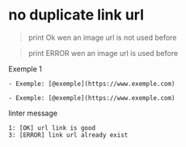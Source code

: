 # no duplicate link url
> print Ok wen an image url is not used before

> print ERROR wen an image url is used before

Exemple 1
```
- Exemple: [@exemple](https://www.exemple.com)

- Exemple: [@exemple](https://www.exemple.com)
```
linter message
```
1: [OK] url link is good
3: [ERROR] link url already exist
```
